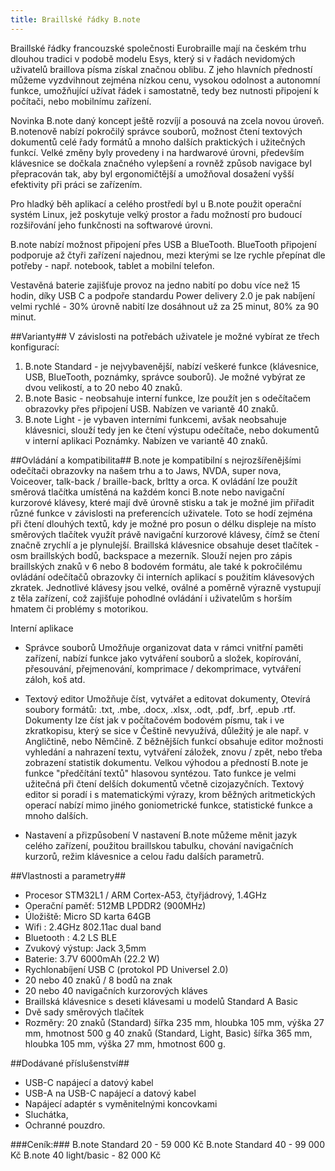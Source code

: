 ```yaml
---
title: Braillské řádky B.note
---
```


  
Braillské řádky francouzské společnosti Eurobraille mají na českém trhu dlouhou tradici v podobě modelu Esys, který si v řadách nevidomých uživatelů braillova písma získal značnou oblibu. Z jeho hlavních předností můžeme vyzdvihnout zejména nízkou cenu, vysokou odolnost a autonomní funkce, umožňující užívat  řádek i samostatně, tedy bez nutnosti připojení k počítači, nebo mobilnímu zařízení.

Novinka B.note daný koncept ještě rozvíjí a posouvá na zcela novou úroveň.
B.notenově nabízí pokročilý správce souborů, možnost čtení textových dokumentů celé řady formátů a mnoho dalších praktických i užitečných funkcí.
Velké změny byly provedeny i na hardwarové úrovni, především klávesnice se dočkala značného vylepšení a rovněž způsob navigace byl přepracován tak, aby byl ergonomičtější a umožňoval dosažení vyšší efektivity při práci se zařízením.

Pro hladký  běh aplikací a celého prostředí byl u B.note použit operační systém Linux, jež poskytuje velký prostor a  řadu možností pro budoucí rozšiřování jeho funkčnosti na softwarové úrovni.

B.note nabízí možnost připojení přes USB a BlueTooth.
BlueTooth připojení podporuje až čtyři zařízení najednou, mezi kterými se lze rychle přepínat dle potřeby - např. notebook, tablet a mobilní telefon.

Vestavěná baterie zajišťuje provoz na jedno nabití po dobu více než 15 hodin, díky USB C a podpoře standardu Power delivery 2.0 je pak nabíjení velmi rychlé - 30% úrovně nabití lze dosáhnout už za 25 minut, 80% za 90 minut.

##Varianty##
V závislosti na potřebách uživatele je možné vybírat ze třech konfigurací:
1. B.note Standard - je nejvybavenější, nabízí veškeré funkce (klávesnice, USB, BlueTooth, poznámky, správce souborů).
Je možné vybýrat ze dvou velikostí, a to 20 nebo 40 znaků.
2. B.note Basic - neobsahuje interní funkce, lze použít jen s odečítačem obrazovky přes připojení USB. Nabízen ve variantě 40 znaků.
3. B.note Light - je vybaven interními funkcemi, avšak neobsahuje klávesnici, slouží tedy jen ke čtení výstupu odečítače, nebo dokumentů v interní aplikaci Poznámky.
Nabízen ve variantě 40 znaků.

##Ovládání a kompatibilita##
B.note je kompatibilní s nejrozšířenějšími odečítači obrazovky na našem trhu a to  Jaws, NVDA, super nova, Voiceover, talk-back / braille-back,
brltty a orca.
K ovládání lze použít  směrová tlačítka umístěná na každém konci B.note nebo navigační kurzorové klávesy, které mají dvě úrovně stisku a tak je možné jim přiřadit různé funkce v závislosti na preferencích uživatele.
Toto se hodí zejména při čtení dlouhých textů, kdy je možné pro posun o délku displeje na místo  směrových tlačítek využít právě navigační kurzorové klávesy, čímž se čtení značně zrychlí a je plynulejší.
Braillská klávesnice obsahuje deset tlačítek - osm braillských bodů, backspace a mezerník. Slouží nejen pro zápis braillských znaků v 6 nebo 8 bodovém formátu, ale také k pokročilému ovládání odečítačů obrazovky či interních aplikací s použitím klávesových zkratek.
Jednotlivé klávesy jsou velké, oválné a poměrně výrazně vystupují z těla zařízení, což zajišťuje pohodlné ovládání i uživatelům s horším hmatem či problémy s motorikou.

Interní aplikace
- Správce souborů
Umožňuje organizovat data v rámci vnitřní paměti zařízení, nabízí funkce jako vytváření souborů a složek, kopírování, přesouvání, přejmenování, komprimace / dekomprimace, vytváření záloh, koš atd.

- Textový editor
Umožňuje číst, vytvářet a editovat dokumenty, Otevírá soubory formátů: .txt, .mbe, .docx, .xlsx, .odt, .pdf, .brf, .epub .rtf.
Dokumenty lze číst jak v počítačovém bodovém písmu, tak i ve zkratkopisu, který se sice v Češtině nevyužívá, důležitý je ale např. v Angličtině, nebo Němčině.
Z běžnějších funkcí obsahuje editor možnosti vyhledání a nahrazení textu, vytváření záložek, znovu / zpět, nebo třeba zobrazení statistik dokumentu.
Velkou výhodou a předností B.note je funkce "předčítání textů" hlasovou syntézou. Tato funkce je velmi užitečná při čtení delších dokumentů včetně cizojazyčních.
Textový editor si poradí i s matematickými výrazy, krom běžných aritmetických operací nabízí mimo jiného  goniometrické funkce, statistické funkce a mnoho dalších.

- Nastavení a přizpůsobení
V nastavení B.note můžeme měnit jazyk celého zařízení, použitou braillskou tabulku, chování navigačních kurzorů, režim klávesnice a celou řadu dalších parametrů.

##Vlastnosti a parametry##
- Procesor STM32L1 / ARM Cortex-A53, čtyřjádrový, 1.4GHz
- Operační paměť: 512MB LPDDR2 (900MHz)
- Úložiště: Micro SD karta 64GB
- Wifi : 2.4GHz 802.11ac dual band
- Bluetooth : 4.2 LS BLE
- Zvukový výstup: Jack 3,5mm
- Baterie: 3.7V 6000mAh (22.2 W)
- Rychlonabíjení  USB C (protokol PD Universel 2.0)
- 20 nebo 40 znaků / 8 bodů na znak
- 20 nebo 40 navigačních kurzorových kláves
- Braillská klávesnice s deseti klávesami u modelů Standard A Basic
- Dvě sady směrových tlačítek
- Rozměry:
20 znaků (Standard)
šířka 235 mm, hloubka 105 mm, výška 27 mm, hmotnost 500 g
40 znaků (Standard, Light, Basic)
šířka 365 mm, hloubka 105 mm, výška 27 mm, hmotnost 600 g.

##Dodávané příslušenství##
- USB-C napájecí a datový kabel
- USB-A na USB-C napájecí a datový kabel
- Napájecí adaptér s vyměnitelnými koncovkami
- Sluchátka,
- Ochranné pouzdro.

###Ceník:###
B.note Standard 20 - 59 000 Kč
B.note Standard 40 - 99 000 Kč
B.note 40 light/basic - 82 000 Kč